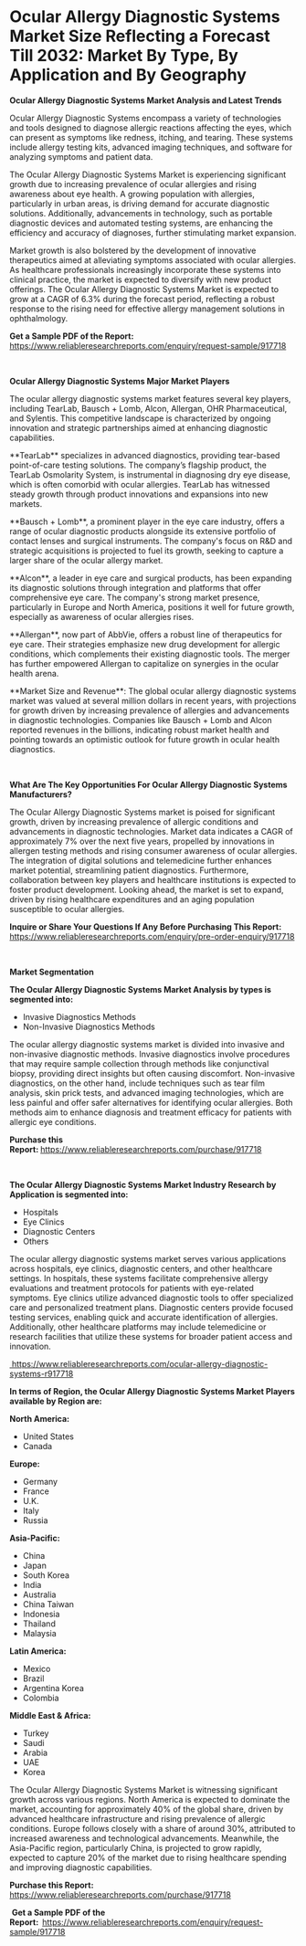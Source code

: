 <p><h1>Ocular Allergy Diagnostic Systems Market Size Reflecting a Forecast Till 2032: Market By Type, By Application and By Geography</h1></p><p><strong>Ocular Allergy Diagnostic Systems Market Analysis and Latest Trends</strong></p>
<p><p>Ocular Allergy Diagnostic Systems encompass a variety of technologies and tools designed to diagnose allergic reactions affecting the eyes, which can present as symptoms like redness, itching, and tearing. These systems include allergy testing kits, advanced imaging techniques, and software for analyzing symptoms and patient data. </p><p>The Ocular Allergy Diagnostic Systems Market is experiencing significant growth due to increasing prevalence of ocular allergies and rising awareness about eye health. A growing population with allergies, particularly in urban areas, is driving demand for accurate diagnostic solutions. Additionally, advancements in technology, such as portable diagnostic devices and automated testing systems, are enhancing the efficiency and accuracy of diagnoses, further stimulating market expansion.</p><p>Market growth is also bolstered by the development of innovative therapeutics aimed at alleviating symptoms associated with ocular allergies. As healthcare professionals increasingly incorporate these systems into clinical practice, the market is expected to diversify with new product offerings. The Ocular Allergy Diagnostic Systems Market is expected to grow at a CAGR of 6.3% during the forecast period, reflecting a robust response to the rising need for effective allergy management solutions in ophthalmology.</p></p>
<p><strong>Get a Sample PDF of the Report:&nbsp;</strong> <a href="https://www.reliableresearchreports.com/enquiry/request-sample/917718?utm_campaign=3074&utm_medium=2&utm_source=Github&utm_content=ia&utm_term=18042025&utm_id=ocular-allergy-diagnostic-systems">https://www.reliableresearchreports.com/enquiry/request-sample/917718</a></p>
<p>&nbsp;</p>
<p><strong>Ocular Allergy Diagnostic Systems Major Market Players</strong></p>
<p><p>The ocular allergy diagnostic systems market features several key players, including TearLab, Bausch + Lomb, Alcon, Allergan, OHR Pharmaceutical, and Sylentis. This competitive landscape is characterized by ongoing innovation and strategic partnerships aimed at enhancing diagnostic capabilities.</p><p>**TearLab** specializes in advanced diagnostics, providing tear-based point-of-care testing solutions. The company’s flagship product, the TearLab Osmolarity System, is instrumental in diagnosing dry eye disease, which is often comorbid with ocular allergies. TearLab has witnessed steady growth through product innovations and expansions into new markets.</p><p>**Bausch + Lomb**, a prominent player in the eye care industry, offers a range of ocular diagnostic products alongside its extensive portfolio of contact lenses and surgical instruments. The company's focus on R&D and strategic acquisitions is projected to fuel its growth, seeking to capture a larger share of the ocular allergy market.</p><p>**Alcon**, a leader in eye care and surgical products, has been expanding its diagnostic solutions through integration and platforms that offer comprehensive eye care. The company's strong market presence, particularly in Europe and North America, positions it well for future growth, especially as awareness of ocular allergies rises.</p><p>**Allergan**, now part of AbbVie, offers a robust line of therapeutics for eye care. Their strategies emphasize new drug development for allergic conditions, which complements their existing diagnostic tools. The merger has further empowered Allergan to capitalize on synergies in the ocular health arena.</p><p>**Market Size and Revenue**: The global ocular allergy diagnostic systems market was valued at several million dollars in recent years, with projections for growth driven by increasing prevalence of allergies and advancements in diagnostic technologies. Companies like Bausch + Lomb and Alcon reported revenues in the billions, indicating robust market health and pointing towards an optimistic outlook for future growth in ocular health diagnostics.</p></p>
<p>&nbsp;</p>
<p><strong>What Are The Key Opportunities For Ocular Allergy Diagnostic Systems Manufacturers?</strong></p>
<p><p>The Ocular Allergy Diagnostic Systems market is poised for significant growth, driven by increasing prevalence of allergic conditions and advancements in diagnostic technologies. Market data indicates a CAGR of approximately 7% over the next five years, propelled by innovations in allergen testing methods and rising consumer awareness of ocular allergies. The integration of digital solutions and telemedicine further enhances market potential, streamlining patient diagnostics. Furthermore, collaboration between key players and healthcare institutions is expected to foster product development. Looking ahead, the market is set to expand, driven by rising healthcare expenditures and an aging population susceptible to ocular allergies.</p></p>
<p><strong>Inquire or Share Your Questions If Any Before Purchasing This Report:</strong> <a href="https://www.reliableresearchreports.com/enquiry/pre-order-enquiry/917718?utm_campaign=3074&utm_medium=2&utm_source=Github&utm_content=ia&utm_term=18042025&utm_id=ocular-allergy-diagnostic-systems">https://www.reliableresearchreports.com/enquiry/pre-order-enquiry/917718</a></p>
<p>&nbsp;</p>
<p><strong>Market Segmentation</strong></p>
<p><strong>The Ocular Allergy Diagnostic Systems Market Analysis by types is segmented into:</strong></p>
<p><ul><li>Invasive Diagnostics Methods</li><li>Non-Invasive Diagnostics Methods</li></ul></p>
<p><p>The ocular allergy diagnostic systems market is divided into invasive and non-invasive diagnostic methods. Invasive diagnostics involve procedures that may require sample collection through methods like conjunctival biopsy, providing direct insights but often causing discomfort. Non-invasive diagnostics, on the other hand, include techniques such as tear film analysis, skin prick tests, and advanced imaging technologies, which are less painful and offer safer alternatives for identifying ocular allergies. Both methods aim to enhance diagnosis and treatment efficacy for patients with allergic eye conditions.</p></p>
<p><strong>Purchase this Report:&nbsp;</strong><a href="https://www.reliableresearchreports.com/purchase/917718?utm_campaign=3074&utm_medium=2&utm_source=Github&utm_content=ia&utm_term=18042025&utm_id=ocular-allergy-diagnostic-systems">https://www.reliableresearchreports.com/purchase/917718</a></p>
<p>&nbsp;</p>
<p><strong>The Ocular Allergy Diagnostic Systems Market Industry Research by Application is segmented into:</strong></p>
<p><ul><li>Hospitals</li><li>Eye Clinics</li><li>Diagnostic Centers</li><li>Others</li></ul></p>
<p><p>The ocular allergy diagnostic systems market serves various applications across hospitals, eye clinics, diagnostic centers, and other healthcare settings. In hospitals, these systems facilitate comprehensive allergy evaluations and treatment protocols for patients with eye-related symptoms. Eye clinics utilize advanced diagnostic tools to offer specialized care and personalized treatment plans. Diagnostic centers provide focused testing services, enabling quick and accurate identification of allergies. Additionally, other healthcare platforms may include telemedicine or research facilities that utilize these systems for broader patient access and innovation.</p></p>
<p><a href="https://www.reliableresearchreports.com/ocular-allergy-diagnostic-systems-r917718?utm_campaign=3074&utm_medium=2&utm_source=Github&utm_content=ia&utm_term=18042025&utm_id=ocular-allergy-diagnostic-systems">&nbsp;https://www.reliableresearchreports.com/ocular-allergy-diagnostic-systems-r917718</a></p>
<p><strong>In terms of Region, the Ocular Allergy Diagnostic Systems Market Players available by Region are:</strong></p>
<p>
    <p> <strong> North America: </strong>
        <ul>
            <li>United States</li>
            <li>Canada</li>
        </ul>
        </p> 
    <p> <strong> Europe: </strong>
        <ul>
            <li>Germany</li>
            <li>France</li>
            <li>U.K.</li>
            <li>Italy</li>
            <li>Russia</li>
        </ul>
        </p> 
    <p> <strong> Asia-Pacific: </strong>
        <ul>
            <li>China</li>
            <li>Japan</li>
            <li>South Korea</li>
            <li>India</li>
            <li>Australia</li>
            <li>China Taiwan</li>
            <li>Indonesia</li>
            <li>Thailand</li>
            <li>Malaysia</li>
        </ul>
        </p> 
    <p> <strong> Latin America: </strong>
        <ul>
            <li>Mexico</li>
            <li>Brazil</li>
            <li>Argentina Korea</li>
            <li>Colombia</li>
        </ul>
        </p> 
    <p> <strong> Middle East & Africa: </strong>
        <ul>
            <li>Turkey</li>
            <li>Saudi</li>
            <li>Arabia</li>
            <li>UAE</li>
            <li>Korea</li>
        </ul>
    </p>
    </p>
<p><p>The Ocular Allergy Diagnostic Systems Market is witnessing significant growth across various regions. North America is expected to dominate the market, accounting for approximately 40% of the global share, driven by advanced healthcare infrastructure and rising prevalence of allergic conditions. Europe follows closely with a share of around 30%, attributed to increased awareness and technological advancements. Meanwhile, the Asia-Pacific region, particularly China, is projected to grow rapidly, expected to capture 20% of the market due to rising healthcare spending and improving diagnostic capabilities.</p></p>
<p><strong>Purchase this Report: </strong><a href="https://www.reliableresearchreports.com/purchase/917718?utm_campaign=3074&utm_medium=2&utm_source=Github&utm_content=ia&utm_term=18042025&utm_id=ocular-allergy-diagnostic-systems">https://www.reliableresearchreports.com/purchase/917718</a></p>
<p>&nbsp;<strong>Get a Sample PDF of the Report:&nbsp;&nbsp;</strong><a href="https://www.reliableresearchreports.com/enquiry/request-sample/917718?utm_campaign=3074&utm_medium=2&utm_source=Github&utm_content=ia&utm_term=18042025&utm_id=ocular-allergy-diagnostic-systems">https://www.reliableresearchreports.com/enquiry/request-sample/917718</a></p>
<p><strong></strong></p>
<p><p></p><p></p><p></p></p>